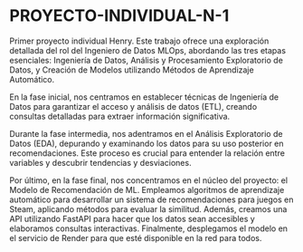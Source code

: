 # PROYECTO-INDIVIDUAL-N-1
Primer proyecto individual Henry.
Este trabajo ofrece una exploración detallada del rol del Ingeniero de Datos MLOps, abordando las tres etapas esenciales: Ingeniería de Datos, Análisis y Procesamiento Exploratorio de Datos, y Creación de Modelos utilizando Métodos de Aprendizaje Automático.

En la fase inicial, nos centramos en establecer técnicas de Ingeniería de Datos para garantizar el acceso y análisis de datos (ETL), creando consultas detalladas para extraer información significativa.

Durante la fase intermedia, nos adentramos en el Análisis Exploratorio de Datos (EDA), depurando y examinando los datos para su uso posterior en recomendaciones. Este proceso es crucial para entender la relación entre variables y descubrir tendencias y desviaciones.

Por último, en la fase final, nos concentramos en el núcleo del proyecto: el Modelo de Recomendación de ML. Empleamos algoritmos de aprendizaje automático para desarrollar un sistema de recomendaciones para juegos en Steam, aplicando métodos para evaluar la similitud. Además, creamos una API utilizando FastAPI para hacer que los datos sean accesibles y elaboramos consultas interactivas. Finalmente, desplegamos el modelo en el servicio de Render para que esté disponible en la red para todos.
